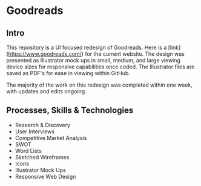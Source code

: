 # Goodreads

## Intro

This repository is a UI focused redesign of Goodreads. Here is a [link] (https://www.goodreads.com/) for the current website. The design was presented as Illustrator mock ups in small, medium, and large viewing device sizes for responsive capabilities once coded. The Illustrator files are saved as PDF's for ease in viewing within GitHub.

The majority of the work on this redesign was completed within one week, with updates and edits ongoing.


## Processes, Skills & Technologies

* Research & Discovery
* User Interviews
* Competitive Market Analysis
* SWOT
* Word Lists
* Sketched Wireframes 
* Icons
* Illustrator Mock Ups
* Responsive Web Design
